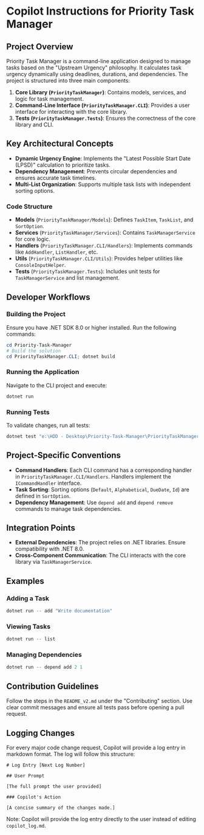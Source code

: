 # Copilot Instructions for Priority Task Manager

## Project Overview
Priority Task Manager is a command-line application designed to manage tasks based on the "Upstream Urgency" philosophy. It calculates task urgency dynamically using deadlines, durations, and dependencies. The project is structured into three main components:

1. **Core Library (`PriorityTaskManager`)**: Contains models, services, and logic for task management.
2. **Command-Line Interface (`PriorityTaskManager.CLI`)**: Provides a user interface for interacting with the core library.
3. **Tests (`PriorityTaskManager.Tests`)**: Ensures the correctness of the core library and CLI.

## Key Architectural Concepts
- **Dynamic Urgency Engine**: Implements the "Latest Possible Start Date (LPSD)" calculation to prioritize tasks.
- **Dependency Management**: Prevents circular dependencies and ensures accurate task timelines.
- **Multi-List Organization**: Supports multiple task lists with independent sorting options.

### Code Structure
- **Models** (`PriorityTaskManager/Models`): Defines `TaskItem`, `TaskList`, and `SortOption`.
- **Services** (`PriorityTaskManager/Services`): Contains `TaskManagerService` for core logic.
- **Handlers** (`PriorityTaskManager.CLI/Handlers`): Implements commands like `AddHandler`, `ListHandler`, etc.
- **Utils** (`PriorityTaskManager.CLI/Utils`): Provides helper utilities like `ConsoleInputHelper`.
- **Tests** (`PriorityTaskManager.Tests`): Includes unit tests for `TaskManagerService` and list management.

## Developer Workflows

### Building the Project
Ensure you have .NET SDK 8.0 or higher installed. Run the following commands:
```powershell
cd Priority-Task-Manager
# Build the solution
cd PriorityTaskManager.CLI; dotnet build
```

### Running the Application
Navigate to the CLI project and execute:
```powershell
dotnet run
```

### Running Tests
To validate changes, run all tests:
```powershell
dotnet test "e:\HDD - Desktop\Priority-Task-Manager\PriorityTaskManager.Tests\PriorityTaskManager.Tests.csproj"
```

## Project-Specific Conventions
- **Command Handlers**: Each CLI command has a corresponding handler in `PriorityTaskManager.CLI/Handlers`. Handlers implement the `ICommandHandler` interface.
- **Task Sorting**: Sorting options (`Default`, `Alphabetical`, `DueDate`, `Id`) are defined in `SortOption`.
- **Dependency Management**: Use `depend add` and `depend remove` commands to manage task dependencies.

## Integration Points
- **External Dependencies**: The project relies on .NET libraries. Ensure compatibility with .NET 8.0.
- **Cross-Component Communication**: The CLI interacts with the core library via `TaskManagerService`.

## Examples
### Adding a Task
```powershell
dotnet run -- add "Write documentation"
```

### Viewing Tasks
```powershell
dotnet run -- list
```

### Managing Dependencies
```powershell
dotnet run -- depend add 2 1
```

## Contribution Guidelines
Follow the steps in the `README_v2.md` under the "Contributing" section. Use clear commit messages and ensure all tests pass before opening a pull request.

## Logging Changes

For every major code change request, Copilot will provide a log entry in markdown format. The log will follow this structure:

```
# Log Entry [Next Log Number]

## User Prompt

[The full prompt the user provided]

### Copilot's Action

[A concise summary of the changes made.]
```

Note: Copilot will provide the log entry directly to the user instead of editing `copilot_log.md`.
